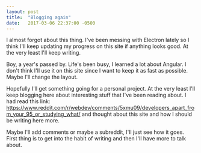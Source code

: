 ```yaml
---
layout: post
title:  "Blogging again"
date:   2017-03-06 22:37:00 -0500
---
```

I almost forgot about this thing.  I've been messing with Electron lately so I think I'll keep updating my progress on this site if anything looks good.  At the very least I'll keep writing.

Boy, a year's passed by.  Life's been busy, I learned a lot about Angular.  I don't think I'll use it on this site since I want to keep it as fast as possible.  Maybe I'll change the layout.

Hopefully I'll get something going for a personal project.  At the very least I'll keep blogging here about interesting stuff that I've been reading about.  I had read this link: https://www.reddit.com/r/webdev/comments/5xmu09/developers_apart_from_your_95_or_studying_what/ and thought about this site and how I should be writing here more.

Maybe I'll add comments or maybe a subreddit, I'll just see how it goes.  First thing is to get into the habit of writing and then I'll have more to talk about.